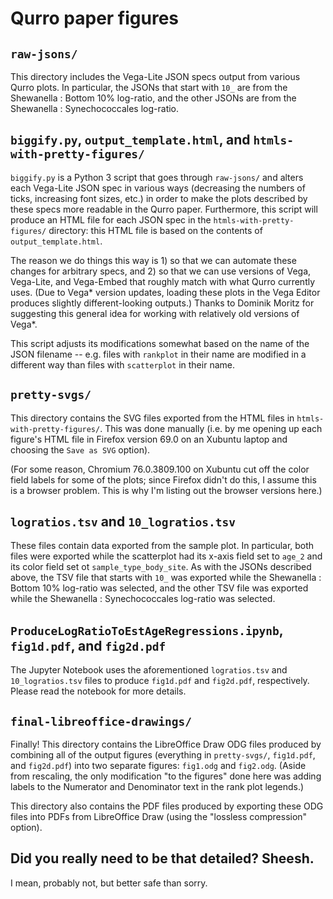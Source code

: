# Qurro paper figures
## `raw-jsons/`
This directory includes the Vega-Lite JSON specs output from various Qurro
plots. In particular, the JSONs that start with `10_` are from the Shewanella :
Bottom 10% log-ratio, and the other JSONs are from the Shewanella :
Synechococcales log-ratio.

## `biggify.py`, `output_template.html`, and `htmls-with-pretty-figures/`
`biggify.py` is a Python 3 script that goes through `raw-jsons/` and alters
each Vega-Lite JSON spec in various ways (decreasing the numbers of ticks,
increasing font sizes, etc.) in order to make the plots described by these specs
more readable in the Qurro paper.
Furthermore, this script will produce an HTML file for each JSON spec in the
`htmls-with-pretty-figures/` directory: this HTML file is based on the contents
of `output_template.html`.

The reason we do things this way is 1) so that we can automate these changes
for arbitrary specs, and 2) so that we can use versions of Vega, Vega-Lite, and
Vega-Embed that roughly match with what Qurro currently uses. (Due to Vega\*
version updates, loading these plots in the Vega Editor produces slightly
different-looking outputs.) Thanks to Dominik Moritz for suggesting this
general idea for working with relatively old versions of Vega\*.

This script adjusts its modifications somewhat based on the name of the
JSON filename -- e.g. files with `rankplot` in their name are modified in a
different way than files with `scatterplot` in their name.

## `pretty-svgs/`
This directory contains the SVG files exported from the HTML files in
`htmls-with-pretty-figures/`. This was done manually (i.e. by me opening up
each figure's HTML file in Firefox version 69.0 on an Xubuntu laptop and
choosing the `Save as SVG` option).

(For some reason, Chromium 76.0.3809.100 on Xubuntu cut off the color field
labels for some of the plots; since Firefox didn't do this, I assume this is a
browser problem. This is why I'm listing out the browser versions here.)

## `logratios.tsv` and `10_logratios.tsv`
These files contain data exported from the sample plot. In particular, both
files were exported while the scatterplot had its x-axis field set to `age_2`
and its color field set ot `sample_type_body_site`.
As with the JSONs described above, the TSV file that starts with `10_` was
exported while the Shewanella : Bottom 10% log-ratio was selected, and the
other TSV file was exported while the Shewanella : Synechococcales log-ratio
was selected.

## `ProduceLogRatioToEstAgeRegressions.ipynb`, `fig1d.pdf`, and `fig2d.pdf`
The Jupyter Notebook uses the aforementioned `logratios.tsv` and
`10_logratios.tsv` files to produce `fig1d.pdf` and `fig2d.pdf`, respectively.
Please read the notebook for more details.

## `final-libreoffice-drawings/`
Finally! This directory contains the LibreOffice Draw ODG files produced by
combining all of the output figures (everything in `pretty-svgs/`,
`fig1d.pdf`, and `fig2d.pdf`) into two separate figures: `fig1.odg` and
`fig2.odg`. (Aside from rescaling, the only modification "to the
figures" done here was adding labels to the Numerator and Denominator text in
the rank plot legends.)

This directory also contains the PDF files produced by exporting these ODG
files into PDFs from LibreOffice Draw (using the "lossless compression" option).

## Did you really need to be that detailed? Sheesh.
I mean, probably not, but better safe than sorry.
